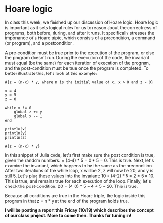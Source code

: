 # Hoare logic
In class this week, we finished up our discussion of Hoare logic. Hoare logic is important as it sets logical rules for us to reason about the correctness of programs, both before, during, and after it runs. It specifically stresses the importance of a Hoare triple, which consists of a precondition, a command (or program), and a postcondition.

A pre-condition must be true prior to the execution of the program, or else the program doesn't run. During the execution of the code, the invariant must equal (be the same) for each iteration of execution of the program, and the post-condition must be true once the program is completed. To better illustrate this, let's look at this example:

```
#{z = (n-x) * y, where n is the initial value of x, x > 0 and z = 0}

x = 4
y = 5
z = 0

while x != 0
    global z += y
    global x -= 1
end

println(x)
println(y)
println(z)

#{z = (n-x) * y}
```

In this snippet of Julia code, let's first make sure the post condition is true, given the random numbers.  = (4-4) * 5 = 0 * 5 = 0. This is true.
Next, let's examine the invariant, which happens to be the same as the precondition. After two iterations of the while loop, x will be 2, z will now be 20, and y is still 5. Let's plug these values into the invariant:
10 = (4-2) * 5 = 2 * 5 = 10. This is true, and remains true for each execution of the loop.
Finally, let's check the post-condition. 20 = (4-0) * 5 = 4 * 5 = 20. This is true.

Because all conditions are true in the Hoare triple, the logic inside this program in that z = n * y at the end of the program holds true.

**I will be posting a report this Friday (10/19) which describes the concept of our class project. More to come then. Thanks for tuning in!**
